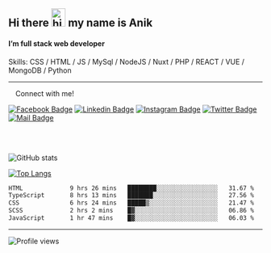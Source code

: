 ## Hi there <img src="https://user-images.githubusercontent.com/1303154/88677602-1635ba80-d120-11ea-84d8-d263ba5fc3c0.gif" width="28px" height="36" alt="hi"> my name is Anik

#### I’m full stack web developer

Skills:  CSS / HTML / JS / MySql / NodeJS / Nuxt / PHP / REACT / VUE / MongoDB / Python


---

&emsp;Connect with me!

<a href="https://www.facebook.com/anik.aritro" target="_blank">![Facebook Badge](https://img.shields.io/badge/Facebook-1877F2?style=for-the-badge&logo=facebook&logoColor=white)</a> [![Linkedin Badge](https://img.shields.io/badge/LinkedIn-0077B5?style=for-the-badge&logo=linkedin&logoColor=white)](https://www.linkedin.com/in/anik-hossain-dev) [![Instagram Badge](https://img.shields.io/badge/Instagram-E4405F?style=for-the-badge&logo=instagram&logoColor=white)](https://www.instagram.com/aritro.anik) [![Twitter Badge](https://img.shields.io/badge/Twitter-1DA1F2?style=for-the-badge&logo=twitter&logoColor=white)](https://twitter.com/AritroAnik) [![Mail Badge](https://img.shields.io/badge/Gmail-D14836?style=for-the-badge&logo=gmail&logoColor=white)](mailto:anik.wdev@gmail.com)

</br>
</br>


![GitHub stats](https://github-readme-stats.vercel.app/api?username=anik-hossain&show_icons=true&theme=monokai)

[![Top Langs](https://github-readme-stats.vercel.app/api/top-langs/?username=anik-hossain&layout=compact&theme=monokai)](https://github.com/anik-hossain)

<!--START_SECTION:waka-->

```txt
HTML             9 hrs 26 mins   ████████░░░░░░░░░░░░░░░░░   31.67 %
TypeScript       8 hrs 13 mins   ███████░░░░░░░░░░░░░░░░░░   27.56 %
CSS              6 hrs 24 mins   █████▒░░░░░░░░░░░░░░░░░░░   21.47 %
SCSS             2 hrs 2 mins    █▓░░░░░░░░░░░░░░░░░░░░░░░   06.86 %
JavaScript       1 hr 47 mins    █▓░░░░░░░░░░░░░░░░░░░░░░░   06.03 %
```

<!--END_SECTION:waka-->
---

![Profile views](https://gpvc.arturio.dev/anik-hossain)  
